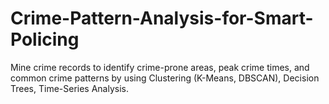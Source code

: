 # Crime-Pattern-Analysis-for-Smart-Policing
 Mine crime records to identify crime-prone areas, peak crime times, and common crime patterns by using Clustering (K-Means, DBSCAN), Decision Trees, Time-Series Analysis.  
